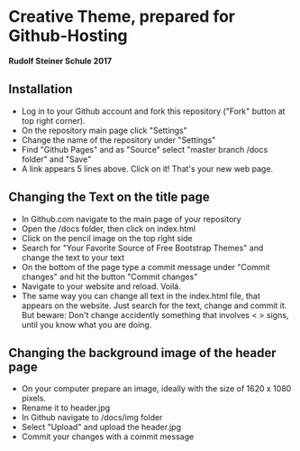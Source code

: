 # Creative Theme, prepared for Github-Hosting
**Rudolf Steiner Schule 2017**

## Installation
- Log in to your Github account and fork this repository ("Fork" button at top right corner).
- On the repository main page click "Settings"
- Change the name of the repository under "Settings"
- Find "Github Pages" and as "Source" select "master branch /docs folder" and "Save"
- A link appears 5 lines above. Click on it! That's your new web page.

## Changing the Text on the title page

- In Github.com navigate to the main page of your repository
- Open the /docs folder, then click on index.html
- Click on the pencil image on the top right side
- Search for "Your Favorite Source of Free Bootstrap Themes" and change the text to your text
- On the bottom of the page type a commit message under "Commit changes" and hit the button "Commit changes"
- Navigate to your website and reload. Voilá.
- The same way you can change all text in the index.html file, that appears on the website. Just search for the text, change and commit it. But beware: Don't change accidently something that involves < > signs, until you know what you are doing.

## Changing the background image of the header page

- On your computer prepare an image, ideally with the size of 1620 x 1080 pixels.
- Rename it to header.jpg
- In Github navigate to /docs/img folder
- Select "Upload" and upload the header.jpg
- Commit your changes with a commit message
